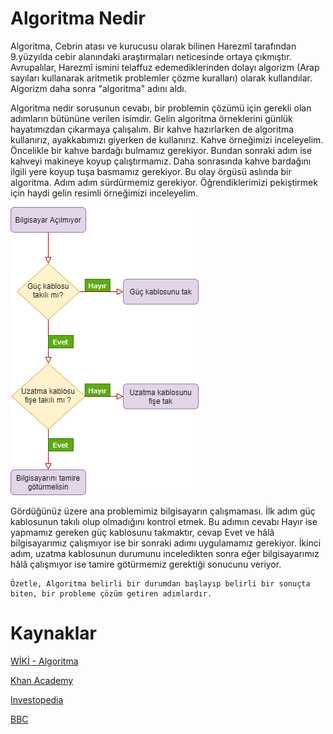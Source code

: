 # Algoritma Nedir #

Algoritma, Cebrin atası ve kurucusu olarak bilinen Harezmî tarafından 9.yüzyılda cebir alanındaki araştırmaları neticesinde ortaya çıkmıştır. Avrupalılar, Harezmî ismini telaffuz edemediklerinden dolayı algorizm (Arap sayıları kullanarak aritmetik problemler çözme kuralları) olarak kullandılar. Algorizm daha sonra "algoritma" adını aldı.

Algoritma nedir sorusunun cevabı, bir problemin çözümü için gerekli olan adımların bütününe verilen isimdir. Gelin algoritma örneklerini günlük hayatımızdan çıkarmaya çalışalım. Bir kahve hazırlarken de algoritma kullanırız, ayakkabımızı giyerken de kullanırız. Kahve örneğimizi inceleyelim. Öncelikle bir kahve bardağı bulmamız gerekiyor. Bundan sonraki adım ise kahveyi makineye koyup çalıştırmamız. Daha sonrasında kahve bardağını ilgili yere koyup tuşa basmamız gerekiyor. Bu olay örgüsü aslında bir algoritma. Adım adım sürdürmemiz gerekiyor. Öğrendiklerimizi pekiştirmek için haydi gelin resimli örneğimizi inceleyelim.
    
![Algoritma Örneği](https://raw.githubusercontent.com/Kodluyoruz/taskforce/main/veri-yapilari-algoritmalar/algoritma-nedir/figures/Algoritma.png)
    
Gördüğünüz üzere ana problemimiz bilgisayarın çalışmaması. İlk adım güç kablosunun takılı olup olmadığını kontrol etmek. Bu adımın cevabı Hayır ise yapmamız gereken güç kablosunu takmaktır, cevap Evet ve hâlâ bilgisayarımız çalışmıyor ise bir sonraki adımı uygulamamız gerekiyor. İkinci adım, uzatma kablosunun durumunu inceledikten sonra eğer bilgisayarımız hâlâ çalışmıyor ise tamire götürmemiz gerektiği sonucunu veriyor.
    
    Özetle, Algoritma belirli bir durumdan başlayıp belirli bir sonuçta biten, bir probleme çözüm getiren adımlardır. 
  
# Kaynaklar

[WİKİ - Algoritma](https://tr.wikipedia.org/wiki/Algoritma)

[Khan Academy](https://tr.khanacademy.org/computing/computer-science/algorithms/intro-to-algorithms/v/what-are-algorithms)

[Investopedia](https://www.investopedia.com/terms/a/algorithm.asp)

[BBC](https://www.bbc.co.uk/bitesize/topics/z3tbwmn/articles/z3whpv4)